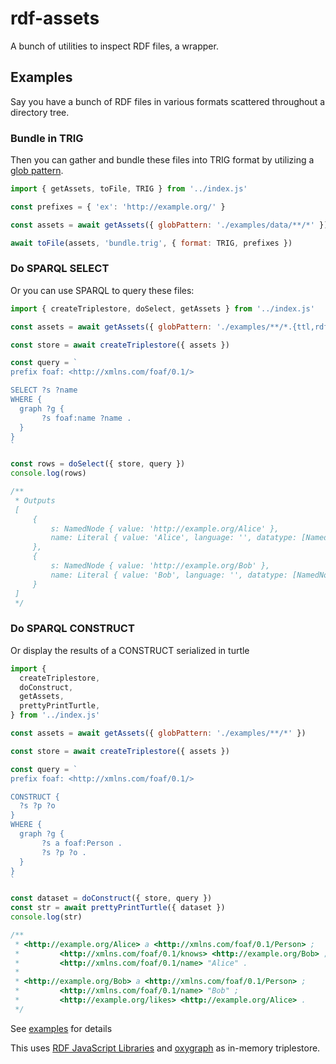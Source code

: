 # rdf-assets

A bunch of utilities to inspect RDF files, a wrapper.

## Examples

Say you have a bunch of RDF files in various formats scattered throughout a directory tree.

### Bundle in TRIG

Then you can gather and bundle these files into TRIG format by utilizing
a [glob pattern](https://en.wikipedia.org/wiki/Glob_(programming)).

```js
import { getAssets, toFile, TRIG } from '../index.js'

const prefixes = { 'ex': 'http://example.org/' }

const assets = await getAssets({ globPattern: './examples/data/**/*' })

await toFile(assets, 'bundle.trig', { format: TRIG, prefixes })
```

### Do SPARQL SELECT

Or you can use SPARQL to query these files:

```js
import { createTriplestore, doSelect, getAssets } from '../index.js'

const assets = await getAssets({ globPattern: './examples/**/*.{ttl,rdf}' })

const store = await createTriplestore({ assets })

const query = `
prefix foaf: <http://xmlns.com/foaf/0.1/>

SELECT ?s ?name
WHERE {
  graph ?g {
       ?s foaf:name ?name .
  }
}
`

const rows = doSelect({ store, query })
console.log(rows)

/**
 * Outputs
 [
     {
         s: NamedNode { value: 'http://example.org/Alice' },
         name: Literal { value: 'Alice', language: '', datatype: [NamedNode] }
     },
     {
         s: NamedNode { value: 'http://example.org/Bob' },
         name: Literal { value: 'Bob', language: '', datatype: [NamedNode] }
     }
 ]
 */

```

### Do SPARQL CONSTRUCT

Or display the results of a CONSTRUCT serialized in turtle

```js
import {
  createTriplestore,
  doConstruct,
  getAssets,
  prettyPrintTurtle,
} from '../index.js'

const assets = await getAssets({ globPattern: './examples/**/*' })

const store = await createTriplestore({ assets })

const query = `
prefix foaf: <http://xmlns.com/foaf/0.1/>

CONSTRUCT {
  ?s ?p ?o
}
WHERE {
  graph ?g {
       ?s a foaf:Person .
       ?s ?p ?o .
  }
}
`

const dataset = doConstruct({ store, query })
const str = await prettyPrintTurtle({ dataset })
console.log(str)

/**
 * <http://example.org/Alice> a <http://xmlns.com/foaf/0.1/Person> ;
 *         <http://xmlns.com/foaf/0.1/knows> <http://example.org/Bob> ;
 *         <http://xmlns.com/foaf/0.1/name> "Alice" .
 *
 * <http://example.org/Bob> a <http://xmlns.com/foaf/0.1/Person> ;
 *         <http://xmlns.com/foaf/0.1/name> "Bob" ;
 *         <http://example.org/likes> <http://example.org/Alice> .
 */

```

See [examples](./examples) for details

This uses [RDF JavaScript Libraries](https://rdf.js.org/) and [oxygraph](https://github.com/oxigraph/oxigraph) as
in-memory triplestore.
